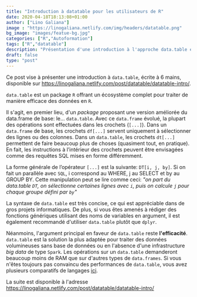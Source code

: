 ```yaml
---
title: "Introduction à datatable pour les utilisateurs de R"
date: 2020-04-18T18:13:08+01:00
author: ["Lino Galiana"]
image : "https://linogaliana.netlify.com/img/headers/datatable.png"
bg_image: "images/featue-bg.jpg"
categories: ["R","Autoformation"]
tags: ["R","datatable"]
description: "Présentation d'une introduction à l'approche data.table en R"
draft: false
type: "post"
---
```


Ce post vise à présenter une introduction à `data.table`, écrite à 6 mains, disponible
sur <https://linogaliana.netlify.com/post/datatable/datatable-intro/>.


`data.table` est un package `R` offrant un écosystème complet pour traiter de manière
efficace des données en `R`.

Il s'agit, en premier lieu, d'un *package* proposant
une version améliorée du data.frame de base: le... `data.table`.
Avec ce `data.frame` évolué, la plupart des opérations sont effectuées dans 
les crochets (`[...]`). Dans un `data.frame` de base, les crochets
`df[...]` servent uniquement à
sélectionner des lignes ou des colonnes. Dans un `data.table`,
les crochets `dt[...]` permettent de faire beaucoup plus de choses
(quasiment tout, en pratique). En fait, les
instructions à l’intérieur
des crochets peuvent être envisagées
comme des requêtes SQL mises en forme différemment.

La forme générale de l’opérateur `[...]` est la suivante: `DT[i, j, by]`.
Si on fait un parallèle avec `SQL`, i correspond au WHERE,
j au SELECT et by au GROUP BY.
Cette manipulation peut se lire comme ceci:
*"on part du data.table `DT`, on sélectionne certaines lignes
avec `i`, puis on calcule `j` pour chaque groupe défini par `by`"*

La syntaxe de `data.table` est très concise, ce qui est
appréciable dans de gros projets informatiques. De plus,
si vous êtes amenés à rédiger des fonctions
génériques utilisant des noms
de variables en argument, il est également recommandé d'utiliser
`data.table` plutôt que `dplyr`.
  
Néanmoins, l'argument principal en faveur de `data.table` reste **l'efficacité**.
`data.table` est la solution la plus adaptée pour traiter des données
volumineuses sans base de données ou en l'absence d'une infrastructure
*big data* de type `Spark`. Les opérations sur un `data.table`
demanderont beaucoup moins de RAM que sur d'autres types de 
`data.frames`. Si vous n'êtes toujours pas convaincu des performances de `data.table`,
vous avez plusieurs comparatifs de 
langages [ici](https://h2oai.github.io/db-benchmark/).


La suite est disponible à l'adresse
<https://linogaliana.netlify.com/post/datatable/datatable-intro/>




